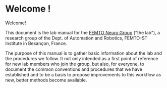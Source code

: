 
# Welcome !

Welcome!

This document is the lab manual for the [FEMTO Neuro Group](https://neuro-team-femto.github.io) ("the lab"), a research group of the Dept. of Automation and Robotics, FEMTO-ST Institute in Besançon, France. 

The purpose of this manual is to gather basic information about the lab and the procedures we follow. It not only intended as a first point of reference for new lab members who join the group, but also, for everyone, to document the common conventions and procedures that we have established and to be a basis to propose improvements to this workflow as new, better methods become available.












